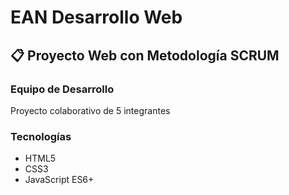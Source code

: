 # EAN Desarrollo Web

## 📋 Proyecto Web con Metodología SCRUM

### Equipo de Desarrollo
Proyecto colaborativo de 5 integrantes

### Tecnologías
- HTML5
- CSS3  
- JavaScript ES6+
